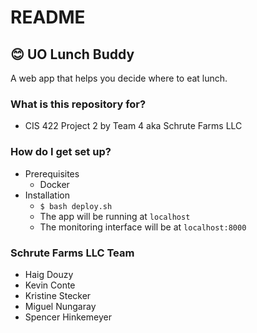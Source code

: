 # README #

## :blush: UO Lunch Buddy ##

A web app that helps you decide where to eat lunch.

### What is this repository for? ###

* CIS 422 Project 2 by Team 4 aka Schrute Farms LLC

### How do I get set up? ###

* Prerequisites
    - Docker
* Installation
    - `$ bash deploy.sh`
    - The app will be running at `localhost`
    - The monitoring interface will be at `localhost:8000`

### Schrute Farms LLC Team ###

* Haig Douzy
* Kevin Conte
* Kristine Stecker
* Miguel Nungaray
* Spencer Hinkemeyer
